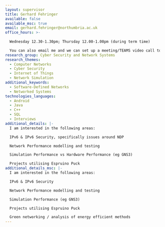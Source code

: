 ```yaml
---
layout: supervisor
title: Gerhard Fehringer
available: false
available_msc: true
email: gerhard.fehringer@northumbria.ac.uk
office_hours: >-
  
  Wednesday 12.30-1.30pm; Thursday 12.00-1.00pm (during term time)

  You can also email me and we can set up a meeting/TEAMS video call to discuss your ideas.
research_group: Cyber Security and Network Systems
research_themes:
  - Computer Networks
  - Cyber Security
  - Internet of Things
  - Network Simulation
additional_keywords:
  - Software-Defined Networks
  - Networked Systems
technologies_languages:
  - Android
  - Java
  - C++
  - SQL
  - Interviews
additional_details: |-
  I am interested in the following areas:

  IPv6 & IPv6 Security, specifically issues around NDP

  Network Performance modelling and testing

  Simulation Performance vs Hardware Performance (eg GNS3)

  Projects utilising Espruino Puck
additional_details_msc: |-
  I am interested in the following areas:

  IPv6 & IPv6 Security

  Network Performance modelling and testing

  Simulation Performance (eg GNS3)

  Projects utilising Espruino Puck 

  G﻿reen networking / analysis of energy efficient methods
---
```

